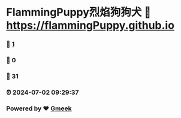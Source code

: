 # FlammingPuppy烈焰狗狗犬 :link: https://flammingPuppy.github.io 
### :page_facing_up: [1](https://flammingPuppy.github.io/tag.html) 
### :speech_balloon: 0 
### :hibiscus: 31 
### :alarm_clock: 2024-07-02 09:29:37 
### Powered by :heart: [Gmeek](https://github.com/Meekdai/Gmeek)

